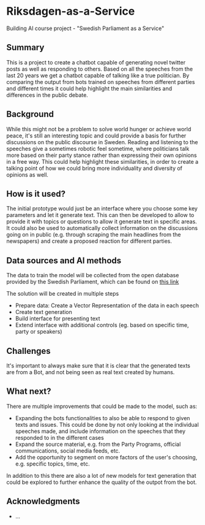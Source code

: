 # Riksdagen-as-a-Service

Building AI course  project - "Swedish Parliament as a Service"

## Summary

This is a project to create a chatbot capable of generating novel twitter posts as well as responding to others. Based on all the speeches from the last 20 years we get a chatbot capable of talking like a true politician. By comparing the output from bots trained on speeches from different parties and different times it could help highlight the main similarities and differences in the public debate.


## Background

While this might not be a problem to solve world hunger or achieve world peace, it's still an interesting topic and could provide a basis for further discussions on the public discourse in Sweden. Reading and listening to the speeches give a sometimes robotic feel sometime, where politicians talk more based on their party stance rather than expressing their own opinions in a free way. This could help highlight these similarities, in order to create a talking point of how we could bring more individuality and diversity of opinions as well. 



## How is it used?



The initial prototype would just be an interface where you choose some key parameters and let it generate text. This can then be developed to allow to provide it with topics or questions to allow it generate text in specific areas. It could also be used to automatically collect information on the discussions going on in public (e.g. through scraping the main headlines from the newspapers) and create a proposed reaction for different parties. 


## Data sources and AI methods

The data to train the model will be collected from the open database provided by the Swedish Parliament, which can be found on [this link](https://data.riksdagen.se/data/anforanden/)

The solution will be created in multiple steps

* Prepare data: Create a Vector Representation of the data in each speech
* Create text generation 
* Build interface for presenting text
* Extend interface with additional controls (eg. based on specific time, party or speakers)


## Challenges

It's important to always make sure that it is clear that the generated texts are from a Bot, and not being seen as real text created by humans. 

## What next?

There are multiple improvements that could be made to the model, such as:

* Expanding the bots functionalities to also be able to respond to given texts and issues. This could be done by not only looking at the individual speeches made, and include information on the speeches that they responded to in the different cases
* Expand the source material, e.g. from the Party Programs, official communications, social media feeds, etc. 
* Add the opportunity to segment on more factors of the user's choosing, e.g. specific topics, time, etc. 

In addition to this there are also a lot of new models for text generation that could be explored to further enhance the quality of the outpot from the bot. 


## Acknowledgments

* ...
